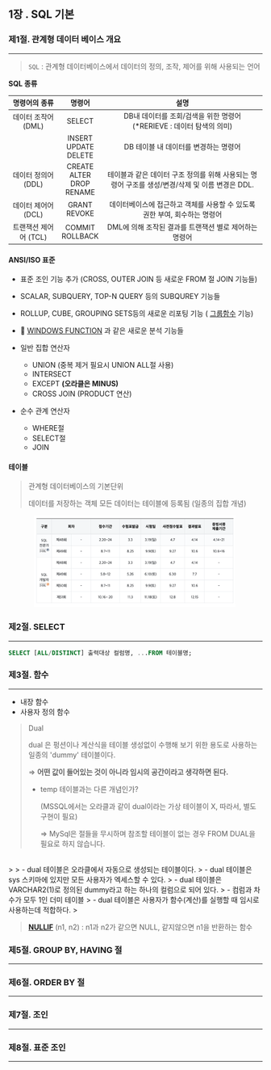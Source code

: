 ## 1장 . SQL 기본

### 제1절. 관계형 데이터 베이스 개요
---
> `SQL` : 관계형 데이터베이스에서 데이터의 정의, 조작, 제어를 위해 사용되는 언어



**SQL 종류**

| 명령어의 종류  | 명령어 | 설명 |
|:---:|:---:|:---:|
| 데이터 조작어 (DML) | SELECT  | DB내 데이터를 조회/검색을 위한 명령어 (*RERIEVE : 데이터 탐색의 의미)
|| INSERT <br/> UPDATE <br/> DELETE  | DB 테이블 내 데이터를 변경하는 명령어 |
| 데이터 정의어 (DDL) | CREATE <br/> ALTER <br/> DROP <br/>RENAME | 테이블과 같은 데이터 구조 정의를 위해 사용되는 명령어 구조를 생성/변경/삭제 및 이름 변경은 DDL. |
| 데이터 제어어 (DCL) | GRANT <br/> REVOKE  | 데이터베이스에 접근하고 객체를 사용할 수 있도록 권한 부여, 회수하는 명령어  |
| 트랜잭션 제어어 (TCL) | COMMIT <br/> ROLLBACK | DML에 의해 조작된 결과를 트랜잭션 별로 제어하는 명령어  |

#### ANSI/ISO 표준 

- 표준 조인 기능 추가 (CROSS, OUTER JOIN 등 새로운 FROM 절 JOIN 기능들)
- SCALAR, SUBQUERY, TOP-N QUERY 등의 SUBQUREY 기능들
- ROLLUP, CUBE, GROUPING SETS등의 새로운 리포팅 기능 ( [그룹함수](https://sewonzzang.tistory.com/59) 기능)
- 🔗 [WINDOWS FUNCTION](https://velog.io/@yewon-july/Window-Function) 과 같은 새로운 분석 기능들

- 일반 집합 연산자
    - UNION (중복 제거 필요시 UNION ALL절 사용)
    - INTERSECT
    - EXCEPT **(오라클은 MINUS)**
    - CROSS JOIN (PRODUCT 연산)

- 순수 관계 연산자
    - WHERE절
    - SELECT절
    - JOIN
    

#### 테이블 

> 관계형 데이터베이스의 기본단위
> 
> 
> 데이터를 저장하는 객체
> 모든 데이터는 테이블에 등록됨 (일종의 집합 개념)

<div align="center">
    <img src="./imgs/1.png" alt="" width="400" />
    <img src="./imgs/2.png" alt="" width="400" />
</div>

### 제2절. SELECT

---

```sql
SELECT [ALL/DISTINCT] 출력대상 컬럼명, ...FROM 테이블명;
```

### 제3절. 함수

---

- 내장 함수
- 사용자 정의 함수

> Dual
> 
> 
> dual 은 펑션이나 계산식을 테이블 생성없이 수행해 보기 위한 용도로 사용하는 일종의 'dummy' 테이블이다.
> 
> ⇒ **어떤 값이 들어있는 것이 아니라 임시의 공간이라고 생각하면 된다.**
> 
> - temp 테이블과는 다른 개념인가?
>     
>     (MSSQL에서는 오라클과 같이 dual이라는 가상 테이블이 X, 따라서, 별도 구현이 필요)
>     
>     ⇒ MySql은 절들을 무시하며 참조할 테이블이 없는 경우 FROM DUAL을 필요로 하지 않습니다.
>           
>       
<div align="center">
    <img src="./imgs/3.png" alt="" width="400" />
</div>
> 
> - dual 테이블은 오라클에서 자동으로 생성되는 테이블이다.
> - dual 테이블은 sys 스키마에 있지만 모든 사용자가 엑세스할 수 있다.
> - dual 테이블은 VARCHAR2(1)로 정의된 dummy라고 하는 하나의 컬럼으로 되어 있다.
>     - 컴럼과 차수가 모두 1인 더미 테이블
> - dual 테이블은 사용자가 함수(계산)를 실행할 때 임시로 사용하는데 적합하다.
> 

> **[NULLIF](https://gent.tistory.com/480)** (n1, n2)
: n1과 n2가 같으면 NULL, 같지않으면 n1을 반환하는 함수
> 

### 제5절. GROUP BY, HAVING 절

---

### 제6절. ORDER BY 절

---

### 제7절. 조인

---

### 제8절. 표준 조인

---